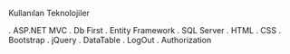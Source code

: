 Kullanılan Teknolojiler

. ASP.NET MVC
. Db First
. Entity Framework
. SQL Server
. HTML
. CSS
. Bootstrap
. jQuery
. DataTable
. LogOut
. Authorization
